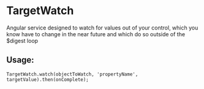 # TargetWatch
Angular service designed to watch for values out of your control, which you know
have to change in the near future and which do so outside of the $digest loop

## Usage:
```
TargetWatch.watch(objectToWatch, 'propertyName', targetValue).then(onComplete);
```
